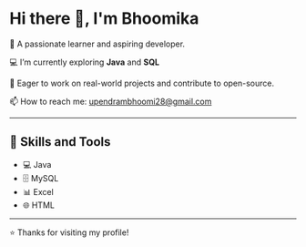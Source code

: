 # Hi there 👋, I'm Bhoomika

🎯 A passionate learner and aspiring developer.

💻 I’m currently exploring **Java** and **SQL**   

🌱 Eager to work on real-world projects and contribute to open-source.

📫 How to reach me: upendrambhoomi28@gmail.com

---

## 🚀 Skills and Tools

- 💻 Java
- 🗄️ MySQL
- 📊 Excel
- 🌐 HTML

---


⭐️ Thanks for visiting my profile!
